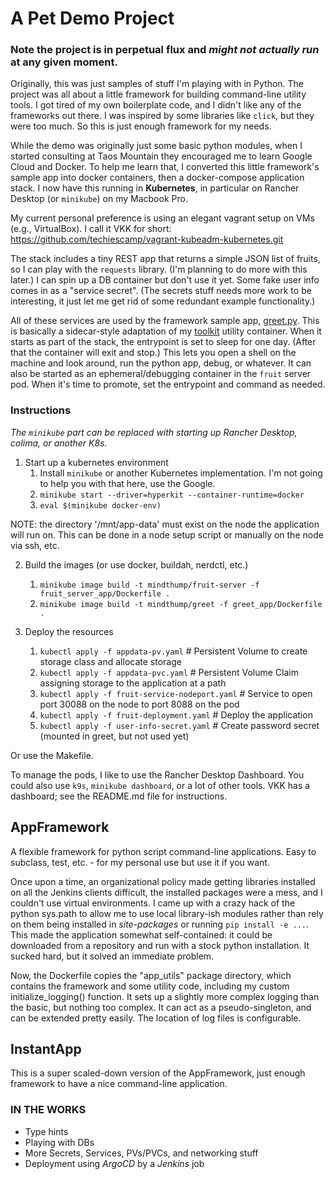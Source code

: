 # A Pet Demo Project

### Note the project is in perpetual flux and *might not actually run* at any given moment.

Originally, this was just samples of stuff I'm playing with in Python. The project was all
about a little framework for building command-line utility tools. I got tired of my own boilerplate
code, and I didn't like any of the frameworks out there. I was inspired by some libraries like
`click`, but they were too much. So this is just enough framework for my needs.

While the demo was originally just some basic python modules, when I started consulting at Taos
Mountain they encouraged me to learn Google Cloud and Docker. To help me learn that, I converted
this little framework's sample app into docker containers, then a docker-compose application stack.
I now have this running in **Kubernetes**, in particular on Rancher Desktop (or `minikube`) on my
Macbook Pro.

My current personal preference is using an elegant vagrant setup on VMs (e.g., VirtualBox). I call it VKK for short:
    https://github.com/techiescamp/vagrant-kubeadm-kubernetes.git

The stack includes a tiny REST app that returns a simple JSON list of fruits, so I can play with
the `requests` library. (I'm planning to do more with this later.) I can spin up a DB container but
don't use it yet. Some fake user info comes in as a "service secret". (The secrets stuff needs more
work to be interesting, it just let me get rid of some redundant example functionality.)

All of these services are used by the framework sample app,
[greet.py](https://github.com/mindthump/python_app_framework/blob/main/greet_app/greet.py). This is
basically a sidecar-style adaptation of my [toolkit](https://github.com/mindthump/toolkit) utility
container. When it starts as part of the stack, the entrypoint is set to sleep for one day. (After
that the container will exit and stop.) This lets you open a shell on the machine and look around,
run the python app, debug, or whatever. It can also be started as an ephemeral/debugging container
in the `fruit` server pod. When it's time to promote, set the entrypoint and command as needed.

### Instructions

_The `minikube` part can be replaced with starting up Rancher Desktop, colima, or another K8s._

1. Start up a kubernetes environment
    1. Install `minikube` or another Kubernetes implementation. I'm not going to help you with that here, use the Google.
    2. `minikube start --driver=hyperkit --container-runtime=docker`
    3. `eval $(minikube docker-env)`

NOTE: the directory '/mnt/app-data' must exist on the node the application will run on. This can be done in a node setup script or manually on the node via ssh, etc.

2. Build the images (or use docker, buildah, nerdctl, etc.)
    1. `minikube image build -t mindthump/fruit-server -f fruit_server_app/Dockerfile .`
    2. `minikube image build -t mindthump/greet -f greet_app/Dockerfile .`

3. Deploy the resources
    1. `kubectl apply -f appdata-pv.yaml` # Persistent Volume to create storage class and allocate storage
    2. `kubectl apply -f appdata-pvc.yaml` # Persistent Volume Claim assigning storage to the application at a path
    3. `kubectl apply -f fruit-service-nodeport.yaml` # Service to open port 30088 on the node to port 8088 on the pod
    4. `kubectl apply -f fruit-deployment.yaml` # Deploy the application
    5. `kubectl apply -f user-info-secret.yaml` # Create password secret (mounted in greet, but not used yet)

Or use the Makefile.

To manage the pods, I like to use the Rancher Desktop Dashboard. You could also use `k9s`, `minikube
dashboard`, or a lot of other tools. VKK has a dashboard; see the README.md file for instructions.

## AppFramework

A flexible framework for python script command-line applications. Easy to subclass, test, etc. - for
my personal use but use it if you want.

Once upon a time, an organizational policy made getting libraries installed on all the Jenkins
clients difficult, the installed packages were a mess, and I couldn't use virtual environments. I
came up with a crazy hack of the python sys.path to allow me to use local library-ish modules rather
than rely on them being installed in _site-packages_ or running `pip install -e ...`. This made the
application somewhat self-contained: it could be downloaded from a repository and run with a stock
python installation. It sucked hard, but it solved an immediate problem.

Now, the Dockerfile copies the "app_utils" package directory, which contains the framework and
some utility code, including my custom initialize_logging() function. It sets up a slightly more
complex logging than the basic, but nothing too complex. It can act as a pseudo-singleton, and can
be extended pretty easily. The location of log files is configurable.

## InstantApp

This is a super scaled-down version of the AppFramework, just enough framework to have a nice
command-line application.

### IN THE WORKS

- Type hints
- Playing with DBs
- More Secrets, Services, PVs/PVCs, and networking stuff
- Deployment using _ArgoCD_ by a _Jenkins_ job
